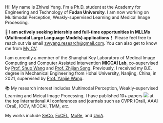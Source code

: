
Hi! My name is Zhiwei Yang. I'm a Ph.D. student at the Academy for Engineering and Technology of <i class="fas fa-university"></i> **Fudan University**. I am now working on Multimodal Perception, Weakly-supervised Learning and Medical Image Processing.

🌈 **I am actively seeking intership and full-time opportunities in MLLMs (Multimodal Large Language Models) applications！** Please feel free to reach out via email [zwyang.research@gmail.com](mailto:zwyang21@m.fudan.edu.cn). You can also get to know me from [My CV](https://github.com/zwyang6/zwyang6.github.io/blob/master/images/resume/yzw_resume.pdf).

I am currently a member of the Shanghai Key Laboratory of Medical Image Computing and Computer Assisted Intervention <i class="fab fa-microsoft"></i> **MICCAI Lab**, co-supervised by <a href="https://swang.miccai.cloud/">Prof. Shuo Wang</a> and <a href="https://miccai.fudan.edu.cn/34225/list.htm">Prof. Zhijian Song</a>.
Previously, I received my B.E. degree in Mechanical Engineering from Hohai University, Nanjing, China, in 2021, supervised by <a href="https://scholar.google.com/citations?hl=en&user=sTQwwu4AAAAJ">Prof. Yanjie Wang</a>.

📚 My research interest includes Multimodal Perception, Weakly-supervised Learning and Meical Image Processing. I have published 10+ papers <a href='https://scholar.google.com/citations?user=e_lRvJ8AAAAJ&hl=en'><img src="https://img.shields.io/endpoint?logo=Google%20Scholar&url=https%3A%2F%2Fraw.githubusercontent.com%2Fzwyang6%2Fzwyang6.github.io%2Fgoogle-scholar-stats%2Fgs_data_shieldsio.json&labelColor=f6f6f6&color=9cf&style=flat&label=citations"></a> at the top international AI conferences and journals such as CVPR (Oral), AAAI (Oral), ICCV, MICCAI, TMM, *etc*. 

My works include [SeCo](https://arxiv.org/pdf/2402.18467), [ExCEL](https://arxiv.org/pdf/2503.20826), [MoRe](https://arxiv.org/pdf/2412.11076), and [UniA](https://arxiv.org/pdf/2404.08195).